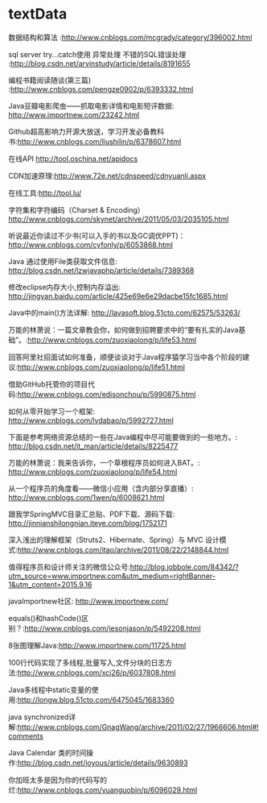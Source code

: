 # textData

数据结构和算法 :http://www.cnblogs.com/mcgrady/category/396002.html

sql server try...catch使用 异常处理 不错的SQL错误处理 :http://blog.csdn.net/arvinstudy/article/details/8191655

编程书籍阅读随谈(第三篇) :http://www.cnblogs.com/pengze0902/p/6393332.html

Java豆瓣电影爬虫——抓取电影详情和电影短评数据: http://www.importnew.com/23242.html

Github超高影响力开源大放送，学习开发必备教科书:http://www.cnblogs.com/liushilin/p/6378607.html

在线API http://tool.oschina.net/apidocs

CDN加速原理:http://www.72e.net/cdnspeed/cdnyuanli.aspx

在线工具:http://tool.lu/

字符集和字符编码（Charset & Encoding） http://www.cnblogs.com/skynet/archive/2011/05/03/2035105.html

听说最近你读过不少书(可以入手的书以及GC调优PPT)：http://www.cnblogs.com/cyfonly/p/6053868.html

Java 通过使用File类获取文件信息:	http://blog.csdn.net/lzwjavaphp/article/details/7389368	

修改eclipse内存大小,控制内存溢出:	http://jingyan.baidu.com/article/425e69e6e29dacbe15fc1685.html		

Java中的main()方法详解:	http://lavasoft.blog.51cto.com/62575/53263/			

万能的林萧说：一篇文章教会你，如何做到招聘要求中的“要有扎实的Java基础”。:http://www.cnblogs.com/zuoxiaolong/p/life53.html		

回答阿里社招面试如何准备，顺便谈谈对于Java程序猿学习当中各个阶段的建议:http://www.cnblogs.com/zuoxiaolong/p/life51.html

借助GitHub托管你的项目代码:http://www.cnblogs.com/edisonchou/p/5990875.html		

如何从零开始学习一个框架:	http://www.cnblogs.com/lvdabao/p/5992727.html		

下面是参考网络资源总结的一些在Java编程中尽可能要做到的一些地方。:	http://blog.csdn.net/it_man/article/details/8225477			

万能的林萧说：我来告诉你，一个草根程序员如何进入BAT。:	http://www.cnblogs.com/zuoxiaolong/p/life54.html				

从一个程序员的角度看——微信小应用（含内部分享直播）:	http://www.cnblogs.com/1wen/p/6008621.html							

跟我学SpringMVC目录汇总贴、PDF下载、源码下载:	http://jinnianshilongnian.iteye.com/blog/1752171						

深入浅出的理解框架（Struts2、Hibernate、Spring）与 MVC 设计模式:http://www.cnblogs.com/itao/archive/2011/08/22/2148844.html				

值得程序员和设计师关注的微信公众号:http://blog.jobbole.com/84342/?utm_source=www.importnew.com&utm_medium=rightBanner-1&utm_content=2015.9.16		

javaImportnew社区: http://www.importnew.com/									

equals()和hashCode()区别？:http://www.cnblogs.com/jesonjason/p/5492208.html

8张图理解Java:http://www.importnew.com/11725.html

100行代码实现了多线程,批量写入,文件分块的日志方法:http://www.cnblogs.com/xcj26/p/6037808.html

 Java多线程中static变量的使用:http://longw.blog.51cto.com/6475045/1683360					

java synchronized详解:http://www.cnblogs.com/GnagWang/archive/2011/02/27/1966606.html#!comments

Java Calendar 类的时间操作:http://blog.csdn.net/joyous/article/details/9630893				

你加班太多是因为你的代码写的烂:http://www.cnblogs.com/yuanguobin/p/6096029.html
